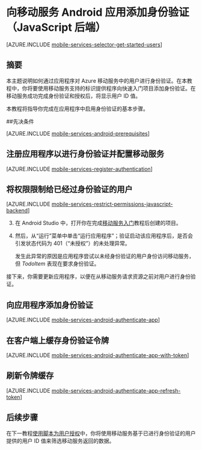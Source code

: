 <properties
	pageTitle="Android 上的身份验证入门（JavaScript 后端）| Azure"
	description="了解如何使用移动服务通过提供各种标识提供程序（包括 Microsoft 和 Azure Active Directory）对 Android 应用程序的用户进行身份验证（JavaScript 后端）。"
	services="mobile-services"
	documentationCenter="android"
	authors="RickSaling"
	manager="erikre"
	editor=""/>

<tags 
	ms.service="mobile-services" 
	ms.date="04/07/2016"
	wacn.date="05/23/2016"/>

# 向移动服务 Android 应用添加身份验证（JavaScript 后端）

[AZURE.INCLUDE [mobile-services-selector-get-started-users](../includes/mobile-services-selector-get-started-users.md)]


## 摘要

本主题说明如何通过应用程序对 Azure 移动服务中的用户进行身份验证。在本教程中，你将要使用移动服务支持的标识提供程序向快速入门项目添加身份验证。在移动服务成功完成身份验证和授权后，将显示用户 ID 值。


本教程将指导你完成在应用程序中启用身份验证的基本步骤。


##先决条件

[AZURE.INCLUDE [mobile-services-android-prerequisites](../includes/mobile-services-android-prerequisites.md)]

## 注册应用程序以进行身份验证并配置移动服务

[AZURE.INCLUDE [mobile-services-register-authentication](../includes/mobile-services-register-authentication.md)]

## 将权限限制给已经过身份验证的用户

[AZURE.INCLUDE [mobile-services-restrict-permissions-javascript-backend](../includes/mobile-services-restrict-permissions-javascript-backend.md)]

3. 在 Android Studio 中，打开你在完成[移动服务入门]教程后创建的项目。 

4. 然后，从“运行”菜单中单击“运行应用程序”；验证启动该应用程序后，是否会引发状态代码为 401（“未授权”）的未处理异常。

	 发生此异常的原因是应用程序尝试以未经身份验证的用户身份访问移动服务，但 _TodoItem_ 表现在要求身份验证。

接下来，你需要更新应用程序，以便在从移动服务请求资源之前对用户进行身份验证。

## 向应用程序添加身份验证

[AZURE.INCLUDE [mobile-services-android-authenticate-app](../includes/mobile-services-android-authenticate-app.md)]

## <a name="cache-tokens"></a>在客户端上缓存身份验证令牌

[AZURE.INCLUDE [mobile-services-android-authenticate-app-with-token](../includes/mobile-services-android-authenticate-app-with-token.md)]

## <a name="refresh-tokens"></a>刷新令牌缓存

[AZURE.INCLUDE [mobile-services-android-authenticate-app-refresh-token](../includes/mobile-services-android-authenticate-app-refresh-token.md)]



## <a name="next-steps"></a>后续步骤

在下一教程[使用脚本为用户授权]中，你将使用移动服务基于已进行身份验证的用户提供的用户 ID 值来筛选移动服务返回的数据。

<!-- Anchors. -->
[Register your app for authentication and configure Mobile Services]: #register
[Restrict table permissions to authenticated users]: #permissions
[Add authentication to the app]: #add-authentication
[Store authentication tokens on the client]: #cache-tokens
[Refresh expired tokens]: #refresh-tokens
[Next Steps]: #next-steps

<!-- Images. -->




[4]: ./media/mobile-services-android-get-started-users/mobile-services-selection.png
[5]: ./media/mobile-services-android-get-started-users/mobile-service-uri.png

[13]: ./media/mobile-services-android-get-started-users/mobile-identity-tab.png
[14]: ./media/mobile-services-android-get-started-users/mobile-portal-data-tables.png
[15]: ./media/mobile-services-android-get-started-users/mobile-portal-change-table-perms.png


<!-- URLs. -->

[Submit an app page]: http://go.microsoft.com/fwlink/p/?LinkID=266582
[My Applications]: http://go.microsoft.com/fwlink/p/?LinkId=262039
[Live SDK for Windows]: http://go.microsoft.com/fwlink/p/?LinkId=262253
[移动服务入门]: /documentation/articles/mobile-services-android-get-started
[使用脚本为用户授权]: /documentation/articles/mobile-services-javascript-backend-service-side-authorization/

<!---HONumber=Mooncake_0118_2016-->